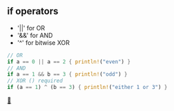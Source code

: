 ## if operators

* '||' for OR
* '&&' for AND
* '^' for bitwise XOR

```rust
// OR
if a == 0 || a == 2 { println!("even") }
// AND
if a == 1 && b == 3 { println!("odd") }
// XOR () required
if (a == 1) ^ (b == 3) { println!("either 1 or 3") }
```

[📒](https://doc.rust-lang.org/1.7.0/book/if.html)